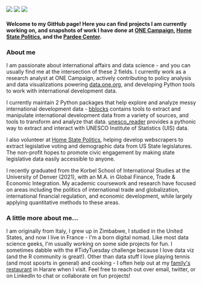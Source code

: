 [![](https://img.shields.io/badge/Gmail-D14836?style=for-the-badge&logo=gmail&logoColor=white)](mailto:lpicci96@gmail.com)
[![](https://img.shields.io/badge/Twitter-1DA1F2?style=for-the-badge&logo=twitter&logoColor=white)](https://twitter.com/lpicci96)
[![](https://img.shields.io/badge/LinkedIn-0077B5?style=for-the-badge&logo=linkedin&logoColor=white)](https://www.linkedin.com/in/luca-picci-589735b3/)

#### Welcome to my GitHub page! Here you can find projects I am currently working on, and snapshots of work I have done at [ONE Campaign](https://data.one.org/), [Home State Politics](https://homestatepolitics.org/), and the [Pardee Center](https://korbel.du.edu/pardee).

### About me

I am passionate about international affairs and data science - and you can usually find me at the intersection of these 2 fields. I currently work as a research analyst at ONE Campaign, actively contributing to policy analysis and data visualizations powering [data.one.org](https://data.one.org/), and developing Python tools to work with international development data.

I currently maintain 2 Python packages that help explore and analyze messy international development data - [bblocks](https://github.com/ONEcampaign/bblocks) contains tools to extract and manipulate international development data from a variety of sources, and tools to transform and analyze that data. [unesco_reader](https://github.com/lpicci96/unesco_reader) provides a pythonic way to extract and interact with UNESCO Institute of Statistics (UIS) data.

I also volunteer at [Home State Politics](https://homestatepolitics.org/), helping develop webscrapers to extract legislative voting and demographic data from US State legislatures. The non-profit hopes to promote civic engagement by making state legislative data easily accessible to anyone. 

I recently graduated from the Korbel School of International Studies at the University of Denver (2021), with an M.A. in Global Finance, Trade & Economic Integration.
My academic coursework and research have focused on areas including the politics of international trade and globalization, international financial regulation, and economic development, while largely applying quantitative methods to these areas. 

### A little more about me...

I am originally from Italy, I grew up in Zimbabwe, I studied in the United States, and now I live in France - I'm a born digital nomad. Like most data science geeks, I'm usually working on some side projects for fun. I sometimes dabble with the #TidyTuesday challenge because I love data viz (and the R community is great!). Other than data stuff I love playing tennis (and most sposrts in general) and cooking - I often help out at my [family's restaurant](https://www.instagram.com/aroma_caffe_167/?next=%2F) in Harare when I visit. Feel free to reach out over email, twitter, or on LinkedIn to chat or collaborate on fun projects!

